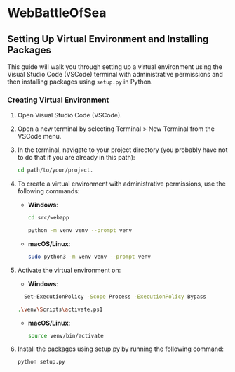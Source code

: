 # WebBattleOfSea

## Setting Up Virtual Environment and Installing Packages

This guide will walk you through setting up a virtual environment using the Visual Studio Code (VSCode) terminal with administrative permissions and then installing packages using `setup.py` in Python.

### Creating Virtual Environment

1. Open Visual Studio Code (VSCode).

2. Open a new terminal by selecting Terminal > New Terminal from the VSCode menu.

3. In the terminal, navigate to your project directory (you probably have not to do that if you are already in this path):
   ```bash
   cd path/to/your/project.

4. To create a virtual environment with administrative permissions, use the following commands:

   - **Windows**:
      ```bash
      cd src/webapp
      ``` 

      ```bash
      python -m venv venv --prompt venv
      ```

   - **macOS/Linux**:
     ```bash
     sudo python3 -m venv venv --prompt venv
     ```

4. Activate the virtual environment on:

   - **Windows**:
   ```bash
     Set-ExecutionPolicy -Scope Process -ExecutionPolicy Bypass
     ```
     ```bash
     .\venv\Scripts\activate.ps1
     ```

   - **macOS/Linux**:
     ```bash
     source venv/bin/activate
     ```

5. Install the packages using setup.py by running the following command:
     ```bash
     python setup.py
     ```